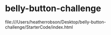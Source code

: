 # belly-button-challenge


file:///Users/heatherrobson/Desktop/belly-button-challenge/StarterCode/index.html
